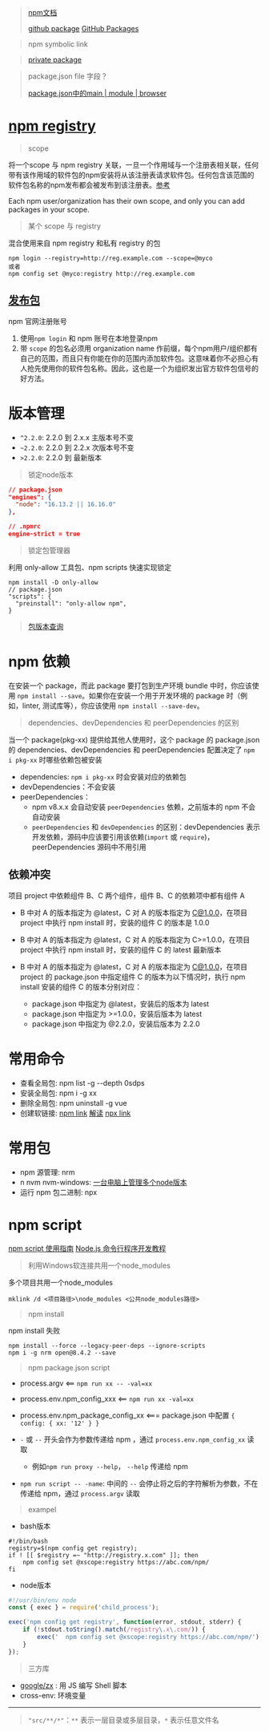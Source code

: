 > [npm文档](https://docs.npmjs.com/) 
>
> [github package](https://github.com/features/packages) [GitHub Packages](https://docs.github.com/en/packages/learn-github-packages/introduction-to-github-packages) 

> npm symbolic link

> [private package](https://docs.npmjs.com/about-private-packages) 

> package.json file 字段？
>
> [package.json中的main | module | browser](https://github.com/SunshowerC/blog/issues/8) 

# [npm registry](https://docs.npmjs.com/cli/v8/using-npm/registry) 

> scope

将一个scope 与 npm registry 关联，一旦一个作用域与一个注册表相关联，任何带有该作用域的软件包的npm安装将从该注册表请求软件包。任何包含该范围的软件包名称的npm发布都会被发布到该注册表。[参考](https://docs.npmjs.com/cli/v8/using-npm/scope) 

Each npm user/organization has their own scope, and only you can add packages in your scope.


> 某个 scope 与 registry

混合使用来自 npm registry 和私有 registry 的包

```shell
npm login --registry=http://reg.example.com --scope=@myco
或者
npm config set @myco:registry http://reg.example.com
```

## [发布包](https://docs.npmjs.com/creating-and-publishing-unscoped-public-packages) 

npm 官网注册账号


1. 使用`npm login` 和 npm 账号在本地登录npm
2. 带 `scope` 的包名必须用 organization name 作前缀，每个npm用户/组织都有自己的范围，而且只有你能在你的范围内添加软件包。这意味着你不必担心有人抢先使用你的软件包名称。因此，这也是一个为组织发出官方软件包信号的好方法。

# 版本管理

- `^2.2.0`:  2.2.0 到 2.x.x  主版本号不变
- `~2.2.0`:  2.2.0 到  2.2.x  次版本号不变
- `>2.2.0`:  2.2.0 到  最新版本

> 锁定node版本

```json
// package.json
"engines": {
  "node": "16.13.2 || 16.16.0"
},

// .npmrc
engine-strict = true
```

> 锁定包管理器

利用 only-allow 工具包、npm scripts 快速实现锁定

```shell
npm install -D only-allow
// package.json
"scripts": {
  "preinstall": "only-allow npm",
}
```

> [包版本查询](https://semver.npmjs.com/) 

# npm 依赖

在安装一个 package，而此 package 要打包到生产环境 bundle 中时，你应该使用 `npm install --save`。如果你在安装一个用于开发环境的 package 时（例如，linter, 测试库等），你应该使用 `npm install --save-dev`。

> dependencies、devDependencies 和 peerDependencies 的区别

当一个 package(pkg-xx) 提供给其他人使用时，这个 package 的 package.json 的 dependencies、devDependencies 和 peerDependencies 配置决定了 `npm i pkg-xx` 时哪些依赖包被安装
- dependencies: `npm i pkg-xx` 时会安装对应的依赖包
- devDependencies：不会安装
- peerDependencies：
  - npm v8.x.x 会自动安装 `peerDependencies` 依赖，之前版本的 npm 不会自动安装
  - `peerDependencies` 和 `devDependencies` 的区别：devDependencies 表示开发依赖，源码中应该要引用该依赖(`import` 或 `require`)，peerDependencies 源码中不用引用

## 依赖冲突

项目 project 中依赖组件 B、C 两个组件，组件 B、C 的依赖项中都有组件 A

- B 中对 A 的版本指定为 @latest，C 对 A 的版本指定为 C@1.0.0，在项目 project 中执行 npm install 时，安装的组件 C 的版本是 1.0.0
- B 中对 A 的版本指定为 @latest，C 对 A 的版本指定为 C>=1.0.0，在项目 project 中执行 npm install 时，安装的组件 C 的 latest 最新版本

- B 中对 A 的版本指定为 @latest，C 对 A 的版本指定为 C@1.0.0，在项目 project 的 package.json 中指定组件 C 的版本为以下情况时，执行 npm install 安装的组件 C 的版本分别对应：
  - package.json 中指定为 @latest，安装后的版本为 latest
  - package.json 中指定为 >=1.0.0，安装后版本为 latest
  - package.json 中指定为 @2.2.0，安装后版本为 2.2.0

# 常用命令

- 查看全局包: npm list -g --depth 0sdps
- 安装全局包: npm i -g xx
- 删除全局包: npm uninstall -g vue
- 创建软链接: [npm link](https://docs.npmjs.com/cli/v8/commands/npm-link) [解读](https://juejin.cn/post/6844903960805900295) [npx link](https://www.npmjs.com/package/link) 

# 常用包

- npm 源管理: nrm
- n nvm nvm-windows: [一台电脑上管理多个node版本](https://docs.npmjs.com/downloading-and-installing-node-js-and-npm) 
- 运行 npm 包二进制: npx

# npm script

[npm script 使用指南](https://www.ruanyifeng.com/blog/2016/10/npm_scripts.html) 
[Node.js 命令行程序开发教程](https://www.ruanyifeng.com/blog/2015/05/command-line-with-node.html)  


> 利用Windows软连接共用一个node_modules

多个项目共用一个node_modules

`mklink /d <项目路径>\node_modules <公共node_modules路径>`

> npm install

npm install 失败

```
npm install --force --legacy-peer-deps --ignore-scripts
npm i -g nrm open@8.4.2 --save
```

> npm package.json script

- process.argv  <==  `npm run xx -- -val=xx`
- process.env.npm_config_xxx  <==  `npm run xx -val=xx` 
- process.env.npm_package_config_xx <=== package.json 中配置 `{ config: { xx: '12' } }` 


- `-` 或 `--` 开头会作为参数传递给 npm ，通过 `process.env.npm_config_xx` 读取
  - 例如`npm run proxy --help`， `--help` 传递给 npm 
- `npm run script -- -name`:  中间的 `--` 会停止将之后的字符解析为参数，不在传递给 npm，通过 `process.argv` 读取

> exampel

- bash版本
```shell
#!/bin/bash
registry=$(npm config get registry);
if ! [[ $registry =~ "http://registry.x.com" ]]; then
    npm config set @xscope:registry https://abc.com/npm/
fi
```

- node版本
```js
#!/usr/bin/env node
const { exec } = require('child_process');

exec('npm config get registry', function(error, stdout, stderr) {
    if (!stdout.toString().match(/registry\.x\.com/)) {
        exec('  npm config set @xscope:registry https://abc.com/npm/');
    }
});
```

> 三方库
- [google/zx](https://github.com/google/zx) : 用 JS 编写 Shell 脚本
- cross-env: 环境变量

----------------------------------------

>  `"src/**/*"`：`**` 表示一层目录或多层目录，`*` 表示任意文件名